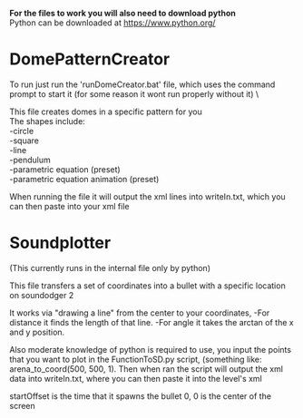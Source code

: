 **For the files to work you will also need to download python** \
Python can be downloaded at https://www.python.org/

# DomePatternCreator
To run just run the 'runDomeCreator.bat' file, which uses the command prompt to start it (for some reason it wont run properly without it) \

This file creates domes in a specific pattern for you \
The shapes include: \
-circle \
-square \
-line \
-pendulum \
-parametric equation (preset) \
-parametric equation animation (preset)

When running the file it will output the xml lines into writeIn.txt, which you can then paste into your xml file

# Soundplotter
(This currently runs in the internal file only by python)

This file transfers a set of coordinates into a bullet with a specific location on soundodger 2

It works via "drawing a line" from the center to your coordinates, 
-For distance it finds the length of that line.
-For angle it takes the arctan of the x and y position.


Also moderate knowledge of python is required to use, you input the points that you want to plot in the FunctionToSD.py script, (something like: arena_to_coord(500, 500, 1).
Then when ran the script will output the xml data into writeIn.txt, where you can then paste it into the level's xml

startOffset is the time that it spawns the bullet
0, 0 is the center of the screen
